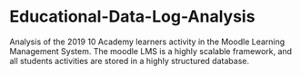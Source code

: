 # Educational-Data-Log-Analysis
Analysis of the 2019 10 Academy learners activity in the Moodle Learning Management System. The moodle LMS is a highly scalable framework, and all students activities are stored in a highly structured database.  
